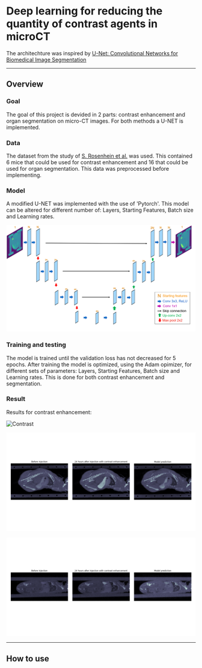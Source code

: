 # Deep learning for reducing the quantity of contrast agents in microCT

The architechture was inspired by [U-Net: Convolutional Networks for Biomedical Image Segmentation](https://lmb.informatik.uni-freiburg.de/people/ronneber/u-net/)

***

## Overview

### Goal

The goal of this project is devided in 2 parts: contrast enhancement and organ segmentation on micro-CT images. For both methods a U-NET is implemented.

### Data

The dataset from the study of [S. Rosenhein et al.](https://www.nature.com/articles/sdata2018294) was used. This contained 6 mice that could be used for contrast enhancement and 16 that could be used for organ segmentation. This data was preprocessed before implementing.

### Model

A modified U-NET was implemented with the use of 'Pytorch'. This model can be altered for different number of:  Layers, Starting Features, Batch size and Learning rates.

![U-NET](IMAGES\Unet.png)

### Training and testing

The model is trained until the validation loss has not decreased for 5 epochs. After training the model is optimized, using the Adam opimizer, for different sets of parameters: Layers, Starting Features, Batch size and Learning rates. This is done for both contrast enhancement and segmentation.

### Result
Results for contrast enhancement:

![Contrast](VOP-Repo\IMAGES\Result_bone_transversal1_M08_Layers=3,FT=16,BS=4,LR=0.001.png)

![Contrast](IMAGES\Result_bone_coronal_M08_Layers=3,FT=16,BS=4,LR=0.001.png)

![Contrast](IMAGES\Result_bone_sagittal_M08_Layers=3,FT=16,BS=4,LR=0.001.png)

***

## How to use




